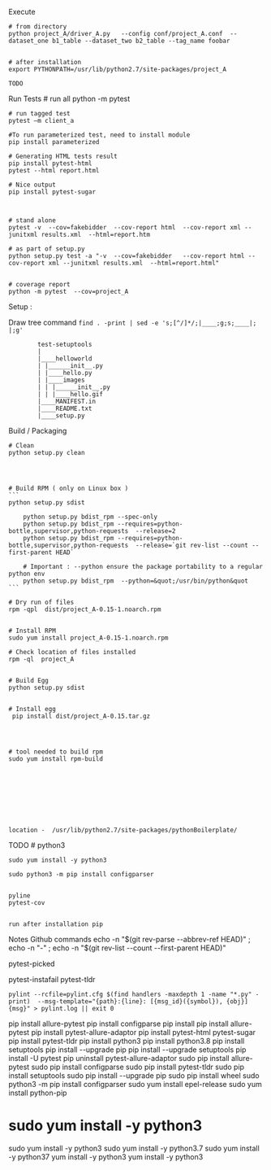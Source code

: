 

Execute  
 
    # from directory 
    python project_A/driver_A.py   --config conf/project_A.conf  --dataset_one b1_table --dataset_two b2_table --tag_name foobar


    # after installation 
    export PYTHONPATH=/usr/lib/python2.7/site-packages/project_A

    TODO 




Run Tests 
    # run all 
    python -m pytest

    # run tagged test 
    pytest –m client_a

    #To run parameterized test, need to install module 
    pip install parameterized

    # Generating HTML tests result
    pip install pytest-html
    pytest --html report.html

    # Nice output 
    pip install pytest-sugar
     


    # stand alone 
    pytest -v  --cov=fakebidder  --cov-report html  --cov-report xml --junitxml results.xml  --html=report.htm 

    # as part of setup.py 
    python setup.py test -a "-v  --cov=fakebidder   --cov-report html --cov-report xml --junitxml results.xml  --html=report.html"


    # coverage report 
    python -m pytest  --cov=project_A






   

Setup  :

   Draw tree command 
   ```find . -print | sed -e 's;[^/]*/;|____;g;s;____|; |;g' ```

            test-setuptools
            |
            |____helloworld
            | |______init__.py
            | |____hello.py
            | |____images
            | | |______init__.py
            | | |____hello.gif
            |____MANIFEST.in
            |____README.txt
            |____setup.py


Build / Packaging 


    # Clean 
    python setup.py clean

    


    # Build RPM ( only on Linux box )
    ```
    python setup.py sdist 

        python setup.py bdist_rpm --spec-only  
        python setup.py bdist_rpm --requires=python-bottle,supervisor,python-requests  --release=2
        python setup.py bdist_rpm --requires=python-bottle,supervisor,python-requests  --release=`git rev-list --count --first-parent HEAD`

        # Important : --python ensure the package portability to a regular python env
        python setup.py bdist_rpm  --python=&quot;/usr/bin/python&quot
    ```

    # Dry run of files 
    rpm -qpl  dist/project_A-0.15-1.noarch.rpm


    # Install RPM
    sudo yum install project_A-0.15-1.noarch.rpm

    # Check location of files installed 
    rpm -ql  project_A


    # Build Egg 
    python setup.py sdist


    # Install egg 
     pip install dist/project_A-0.15.tar.gz




    # tool needed to build rpm 
    sudo yum install rpm-build









    location -  /usr/lib/python2.7/site-packages/pythonBoilerplate/







TODO 
    # python3 
  
    sudo yum install -y python3

    sudo python3 -m pip install configparser


    pyline 
    pytest-cov


    run after installation pip 






Notes 
   Github commands 
   echo -n "$(git rev-parse --abbrev-ref HEAD)" ; echo -n "-" ; echo -n "$(git rev-list --count --first-parent HEAD)"







pytest-picked

pytest-instafail
pytest-tldr

```pylint --rcfile=pylint.cfg $(find handlers -maxdepth 1 -name "*.py" -print)  --msg-template="{path}:{line}: [{msg_id}({symbol}), {obj}] {msg}" > pylint.log || exit 0```







pip install allure-pytest
pip install configparse
pip install pip install allure-pytest
pip install pytest-allure-adaptor
pip install pytest-html pytest-sugar
pip install pytest-tldr
pip install python3
pip install python3.8
pip install setuptools
pip install --upgrade pip
pip install --upgrade  setuptools
pip install -U pytest
pip uninstall pytest-allure-adaptor
sudo pip install allure-pytest
sudo pip install configparse
sudo pip install pytest-tldr
sudo pip install setuptools
sudo pip install --upgrade pip
sudo pip install wheel
sudo python3 -m pip install configparser
sudo yum install epel-release
sudo yum install python-pip
# sudo yum install -y python3
sudo yum install -y python3
sudo yum install -y python3.7
sudo yum install -y python37
yum install -y python3
yum install -y python3


